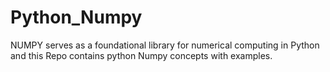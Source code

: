 # Python_Numpy
NUMPY serves as a foundational library for numerical computing in Python
and this Repo contains python Numpy concepts with examples.
